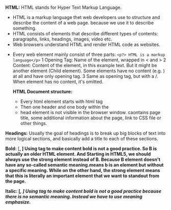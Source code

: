 **HTML:** HTML stands for Hyper Text Markup Language.

- HTML is a markup language thet web developers use to structure and describe the content of a web page. because we use
  it to describe something.
- HTML consists of elements that describe different types of contents: paragraphs, links, headings, images, video etc.
- Web browsers understand HTML and render HTML code as websites.

* Every web element mainly consist of three parts:
  `<p?> HTML is a markup language</p>`
  1 Opening Tag: Name of the element, wrapped in < and >
  2 Content: Content of the element, in this example text. But it might be another element (Child element). Some elements
  have no content (e.g. <img>) at all and have only opening tag.
  3 Same as opening tag, but with a /. When element has no content, it's omitted.

  **HTML Document structure:**

  - Every html element starts with html tag <html></html>
  - Then one header and one body within the <html>
  - head element is not visible in the browser window. caontains page title, some additional information about the page,
    link to CSS file or other things.

**Headings:** Usually the goal of headings is to break up big blocks of text into more logical sections, and basically add a title to each of these sections.

**Bold:** [<b>, <strong>] Using <b> tag to make content bold is not a good practice. So B is actually an older HTML element. And Starting in HTML5, we should always use the strong element instead of B. Because B element doesn't have any so-called semantic meaning.means b is an element but without a specific meaning. While on the other hand, the strong element means that this is literally an important element that we want to standout from the page.

**Italic:** [<i>, <em>] Using <i> tag to make content bold is not a good practice because there is no semantic meaning. Instead we have to use <em> meaning emphasize.
